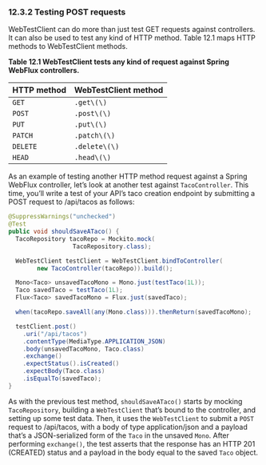 ### 12.3.2 Testing POST requests

WebTestClient can do more than just test GET requests against controllers. It can also
be used to test any kind of HTTP method. Table 12.1 maps HTTP methods to WebTestClient methods.

**Table 12.1 WebTestClient tests any kind of request against Spring WebFlux controllers.**

| HTTP method | WebTestClient method |
| :--- | :--- |
| `GET` | `.get\(\)` |
| `POST` | `.post\(\)` |
| `PUT` | `.put\(\)` |
| `PATCH` | `.patch\(\)` |
| `DELETE` | `.delete\(\)` |
| `HEAD` | `.head\(\)` |

As an example of testing another HTTP method request against a Spring WebFlux controller, let’s look at another test against `TacoController`. This time, you’ll write a test of your API’s taco creation endpoint by submitting a POST request to /api/tacos as follows:

```java
@SuppressWarnings("unchecked")
@Test
public void shouldSaveATaco() {
  TacoRepository tacoRepo = Mockito.mock(
                  TacoRepository.class);

  WebTestClient testClient = WebTestClient.bindToController(
        new TacoController(tacoRepo)).build();

  Mono<Taco> unsavedTacoMono = Mono.just(testTaco(1L));
  Taco savedTaco = testTaco(1L);
  Flux<Taco> savedTacoMono = Flux.just(savedTaco);

  when(tacoRepo.saveAll(any(Mono.class))).thenReturn(savedTacoMono);

  testClient.post()
    .uri("/api/tacos")
    .contentType(MediaType.APPLICATION_JSON)
    .body(unsavedTacoMono, Taco.class)
    .exchange()
    .expectStatus().isCreated()
    .expectBody(Taco.class)
    .isEqualTo(savedTaco);
}
```

As with the previous test method, `shouldSaveATaco()` starts by mocking `TacoRepository`, building a `WebTestClient` that’s bound to the controller, and setting up some test data. Then, it uses the `WebTestClient` to submit a `POST` request to /api/tacos, with a body of type application/json and a payload that’s a JSON-serialized form of the `Taco` in the unsaved `Mono`. After performing `exchange()`, the test asserts that the response has an HTTP 201 (CREATED) status and a payload in the body equal to the saved `Taco` object.

